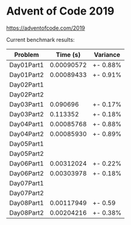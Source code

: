 Advent of Code 2019
===================

https://adventofcode.com/2019

Current benchmark results:

|Problem|Time (s)|Variance|
|-|-|-|
|Day01Part1|0.00090572|+-  0.88%|
|Day01Part2|0.00089433|+-  0.91%|
|Day02Part1|||
|Day02Part2|||
|Day03Part1|0.090696|+-  0.17%|
|Day03Part2|0.113352|+-  0.18%|
|Day04Part1|0.00085768|+-  0.88%|
|Day04Part2|0.00085930|+-  0.89%|
|Day05Part1|||
|Day05Part2|||
|Day06Part1|0.00312024|+-  0.22%|
|Day06Part2|0.00303978|+-  0.18%|
|Day07Part1|||
|Day07Part2|||
|Day08Part1|0.00117949|+-  0.59|
|Day08Part2|0.00204216|+-  0.38%|
